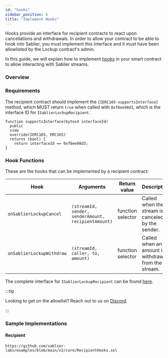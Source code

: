 ```yaml
---
id: "hooks"
sidebar_position: 6
title: "Implement Hooks"
---
```


Hooks provide an interface for recipient contracts to react upon cancellations and withdrawals. In order to allow your
contract to be able to hook into Sablier, you must implement this interface and it must have been allowlisted by the
Lockup contract's admin.

In this guide, we will explain how to implement [hooks](/concepts/protocol/hooks) in your smart contract to allow
interacting with Sablier streams.

### Overview

### Requirements

The recipient contract should implement the `{IERC165-supportsInterface}` method, which MUST return `true` when called
with `0xf8ee98d3`, which is the interface ID for `ISablierLockupRecipient`.

```solidity
function supportsInterface(bytes4 interfaceId)
  public
  view
  override(IERC165, ERC165)
  returns (bool) {
    return interfaceId == 0xf8ee98d3;
}
```

### Hook Functions

These are the hooks that can be implemented by a recipient contract:

| Hook                      | Arguments                                           | Return value      | Description                                         |
| ------------------------- | --------------------------------------------------- | ----------------- | --------------------------------------------------- |
| `onSablierLockupCancel`   | `(streamId, sender, senderAmount, recipientAmount)` | function selector | Called when the stream is canceled by the sender.   |
| `onSablierLockupWithdraw` | `(streamId, caller, to, amount)`                    | function selector | Called when an amount is withdrawn from the stream. |

The complete interface for `ISablierLockupRecipient` can be found
[here](/contracts/v2/reference/core/interfaces/interface.ISablierLockupRecipient).

:::tip

Looking to get on the allowlist? Reach out to us on [Discord](https://discord.gg/bSwRCwWRsT).

:::

### Sample Implementations

#### Recipient

```solidity reference title="Sablier Recipient Hooks"
https://github.com/sablier-labs/examples/blob/main/v2/core/RecipientHooks.sol
```
